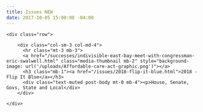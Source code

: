 ```yaml
---
title: Issues NEW
date: 2017-10-05 15:00:00 -04:00
---
```


<div class="row">
      <div class="col-sm-7 col-md-6 col-lg-5">
        <div class="clearfix spacer"></div>
      </div>
    </div>

    <div class="row">
      
        <div class="col-sm-3 col-md-4">
          <hr class="mt-3 mb-3">
          <a href="/successes/indivisible-east-bay-meet-with-congressman-eric-swalwell.html" class="media-thumbnail mb-2" style="background-image: url('/uploads/Affordable-care-act-graphic.png')"></a>
          <h3 class="mb-1"><a href="/issues/2018-flip-it-blue.html">2018 - Flip It Blue</a></h3>
          <div class="text-muted post-body mt-0 mb-4"><p>House, Senate, Govs, State and Local</div>
        </div>
      
    </div>

  </div>